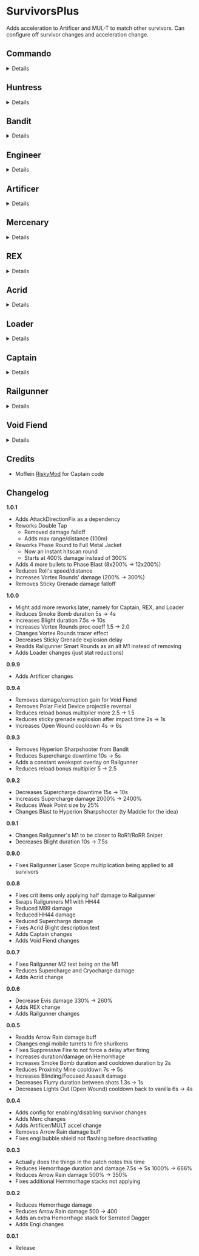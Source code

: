 # SurvivorsPlus

Adds acceleration to Artificer and MUL-T to match other survivors. Can configure off survivor changes and acceleration change.

## Commando

<details>

### Roll

- No longer stops sprinting
- Reduced speed/distance
- Invincible on roll

### Phase Round (Full Metal Jacket)

- Instant hitscan instead of a projectile
- Increased initial damage 300% -> 400%

### Suppressive Fire (Vortex Rounds)

- Damage increase 100% -> 300%
- Proc Coefficient increase 1 -> 2
- Reduces cooldown 9s -> 6s

### Grenade (Sticky Grenade)

- Removed damage falloff
- Sticky!

</details>

## Huntress

<details>

### Flurry

- Increased proc coefficient 0.7 -> 0.8
- Reduced delay duration 1.3s -> 1s

### Blink

- Reduced cooldown 7s -> 6s

### Phase Blink

- Reduced charges 3 -> 1
- Increased cooldown 2s -> 3s

### Arrow Rain (Electric Volley)

- Replaced slow with shock
- Increased damage 225% -> 450%
- Increased proc coefficient 0.2 -> 0.6
- Can now target flying enemies

</details>

## Bandit

<details>

### Hemorrhage

- Reduced length 15s -> 7.5s
- Reduced damage 2000% -> 1000%

### Blast

- Reduced recoil/bloom

### Serrated Dagger

- Applies 2 stacks of Hemorrhage instead of 1

### Smoke Bomb

- Increases invisibility duration 3s -> 4s
- Increases cooldown 6s -> 8s

### Lights Out (Open Wound)

- No longer resets cooldowns on kill
- Doubles Hemorrhage stacks (on crit)
- Applies Hemorrhage (on crit)

</details>

## Engineer

<details>

### Bouncing Grenades

- Removes charging mechanic, immediately fires 3 grenades

### Pressure Mines

- Removes arming mechanic, immediately explodes for 300% damage
- Reduced cooldown 7s -> 5s

### Bubble Shield

- Actually impenetrable (can go out but nothing can go in)
- Reduced time active 15s -> 10s

### TR58 Carbonizer Turret

- Increases range 25 -> 50
- Can now fire shurikens
- Makes firing smoother

</details>

## Artificer

<details>

- Will update skill icons later
- Elemental, swaps between 3 loadouts, Lightning -> Ice -> Fire
- new ice M1 Ice Bolt, freezes enemies for 2s
- new fire M2 Flame Bomb, charge and throw an igniting bomb
- Secondary and Utility have increased cooldowns 8s/16s

### Attunement

- Special ability responsible for swapping elements
- Skill cooldowns reset on swap
- 3 max charges, 30s cooldown and recharges 1 by 1

### Ion Surge

- Reduces flight curve so base height is reduced

### Flamethrower

- Increased Ignite chance to 100%
- Increased distance 21 -> 32
- Increased damage per tick (less ticks, more damage, overall damage is the same)

</details>

## Mercenary

<details>

- Increases base and level regen to match other melee survivors (2.5/0.5)

### Blinding Assault

- Increases damage 300% -> 400%

### Focused Assault

- Increases damage 700% -> 800%

### Eviscerate

- Increases damage 110% -> 260%

</details>

## REX

<details>

### DIRECTIVE: Inject

- Increases proc coefficient 0.5 -> 0.8

</details>

## Acrid

<details>

### Blight

- Reduces base damage per tick 60% -> 30%
- Increases duration 5s -> 10s
- Stacks exponentially (Higher stacks deal more damage per tick)
- damage multiplier = (1.5 ^ stacks)
- damage per tick \* damage multiplier

</details>

## Loader

<details>

- Reduces max hp 160 -> 110
- Reduces level hp 48 -> 33
- Reduces base armor 20 -> 0

</details>

## Captain

<details>

### Defensive Microbots

- No longer deletes puddles/pools

### Power Tazer

- Bounces to nearby enemies in a 15m radius

</details>

## Railgunner

<details>

- Crit damage now applies properly instead of being halved
- Can always see Weak Points
- Reduces weakpoint size by 25%

### HH44 Marksman (HH44 Rounds)

- Is now the primary instead of smart rounds
- Reduces damage 400% -> 300%
- Has an active reload system (uses secondary charges)
- Has an active reload bonus of +75% total damage and can hit weakspots

### M99 Sniper

- Reduces damage 1000% -> 600%

### Polar Field Device

- Increases slow down

### Supercharge

- Reduces damage 4000% -> 2400%
- Reduces downtime 15s -> 5s

### Cryocharge

- Reduces damage 2000% -> 1200%

</details>

## Void Fiend

<details>

- Removes Crit mechanic
- Removes Heal mechanic
- Removes Damage mechanic
- Corruption only increases while in combat
- Corruption increase is reduced by 66%
- Corruption increases on kill
- Corrupted Mode no longer has +100 armor
- Corrupted Mode decreases slower
- Reduces Corrupted Mode transition time by 25%

</details>

## Credits

- Moffein [RiskyMod](https://thunderstore.io/package/Risky_Lives/RiskyMod/) for Captain code

## Changelog

**1.0.1**

- Adds AttackDirectionFix as a dependency
- Reworks Double Tap
  - Removed damage falloff
  - Adds max range/distance (100m)
- Reworks Phase Round to Full Metal Jacket
  - Now an instant hitscan round
  - Starts at 400% damage instead of 300%
- Adds 4 more bullets to Phase Blast (8x200% -> 12x200%)
- Reduces Roll's speed/distance
- Increases Vortex Rounds' damage (200% -> 300%)
- Removes Sticky Grenade damage falloff

**1.0.0**

- Might add more reworks later, namely for Captain, REX, and Loader
- Reduces Smoke Bomb duration 5s -> 4s
- Increases Blight duration 7.5s -> 10s
- Increases Vortex Rounds proc coeff 1.5 -> 2.0
- Changes Vortex Rounds tracer effect
- Decreases Sticky Grenade explosion delay
- Readds Railgunner Smart Rounds as an alt M1 instead of removing
- Adds Loader changes (just stat reductions)

**0.9.9**

- Adds Artificer changes

**0.9.4**

- Removes damage/corruption gain for Void Fiend
- Removes Polar Field Device projectile reversal
- Reduces reload bonus multiplier more 2.5 -> 1.5
- Reduces sticky grenade explosion after impact time 2s -> 1s
- Increases Open Wound cooldown 4s -> 6s

**0.9.3**

- Removes Hyperion Sharpshooter from Bandit
- Reduces Supercharge downtime 10s -> 5s
- Adds a constant weakspot overlay on Railgunner
- Reduces reload bonus multiplier 5 -> 2.5

**0.9.2**

- Decreases Supercharge downtime 15s -> 10s
- Increases Supercharge damage 2000% -> 2400%
- Reduces Weak Point size by 25%
- Changes Blast to Hyperion Sharpshooter (ty Maddie for the idea)

**0.9.1**

- Changes Railgunner's M1 to be closer to RoR1/RoRR Sniper
- Decreases Blight duration 10s -> 7.5s

**0.9.0**

- Fixes Railgunner Laser Scope multiplication being applied to all survivors

**0.0.8**

- Fixes crit items only applying half damage to Railgunner
- Swaps Railgunners M1 with HH44
- Reduced M99 damage
- Reduced HH44 damage
- Reduced Supercharge damage
- Fixes Acrid Blight description text
- Adds Captain changes
- Adds Void Fiend changes

**0.0.7**

- Fixes Railgunner M2 text being on the M1
- Reduces Supercharge and Cryocharge damage
- Adds Acrid change

**0.0.6**

- Decrease Evis damage 330% -> 260%
- Adds REX change
- Adds Railgunner changes

**0.0.5**

- Readds Arrow Rain damage buff
- Changes engi mobile turrets to fire shurikens
- Fixes Suppressive Fire to not force a delay after firing
- Increases duration/damage on Hemorrhage
- Increases Smoke Bomb duration and cooldown duration by 2s
- Reduces Proximity Mine cooldown 7s -> 5s
- Increases Blinding/Focused Assault damage
- Decreases Flurry duration between shots 1.3s -> 1s
- Decreases Lights Out (Open Wound) cooldown back to vanilla 6s -> 4s

**0.0.4**

- Adds config for enabling/disabling survivor changes
- Adds Merc changes
- Adds Artificer/MULT accel change
- Removes Arrow Rain damage buff
- Fixes engi bubble shield not flashing before deactivating

**0.0.3**

- Actually does the things in the patch notes this time
- Reduces Hemorrhage duration and damage 7.5s -> 5s 1000% -> 666%
- Reduces Arrow Rain damage 500% -> 350%
- Fixes additional Hemmorhage stacks not applying

**0.0.2**

- Reduces Hemorrhage damage
- Reduces Arrow Rain damage 500 -> 400
- Adds an extra Hemorrhage stack for Serrated Dagger
- Adds Engi changes

**0.0.1**

- Release
